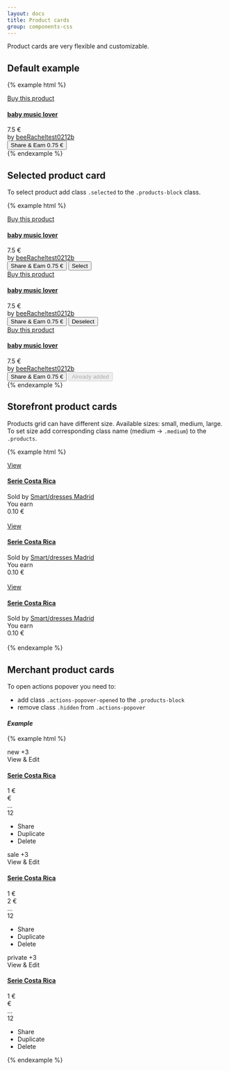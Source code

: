 ```yaml
---
layout: docs
title: Product cards
group: components-css
---
```


Product cards are very flexible and customizable. 

## Default example

{% example html %}
<div class="products products-discover">
    <div class="col-sm-4 col-md-3 col-xl-2 product-container">
        <div class="products-block">
            <div class="image-preview">
                <div>
                    <div class="loader-container active">
                        <div class="loader"></div>
                    </div>
                    <div class="product-image" style="background-image: url(&quot;https://bloombees-googlestorage-7pxvh1vxhs.netdna-ssl.com/bloombees-public/upload2017/dev/stores/1957_beeracheltest0212b/products/228SJ/beeracheltest0212b-228SJ-baby_music_lover-rd-16385.jpeg&quot;);"></div>
                </div>
                <div class="overlay">
                    <a class="overlay-edit color-white fs-xx-10" href="#" target="_blank">Buy this product</a>
                </div>
                <div class="overlay-select">
                    <span class="icon bb-icon-check-in-o color-white fs-26 fw-bold"></span>
                </div>
            </div>
            <div class="product-details">
                <div class="fx fx-row fx-x-sb">
                    <h4 class="product-name product-name-initial mtb-0 lh-14 maxw-135 fs-xx-12"><a href="#" target="_blank" title="baby music lover">baby music lover</a></h4>
                    <div class="product-price fs-13 fs-xx-12 text-right">
                        <span>7.5</span> <span>€</span>
                    </div>
                </div>
                <div class="product-name product-name-store fs-xx-10 lh-xxs-10">
                    by <a href="#" target="_blank">beeRacheltest0212b</a>
                </div>
                <div class="text-center">
                    <button class="button button-main mt-xx-5 mt-20 ptb-5 fs-13 fs-xxs-11 fw-bold w-100">Share &amp; Earn <span>0.75</span> <span>€</span></button>
                </div>
            </div>
        </div>
    </div>
</div>
{% endexample %}

## Selected product card

To select product add class `.selected` to the `.products-block` class.

{% example html %}
<div class="products products-discover">
    <div class="col-sm-4 col-md-3 col-xl-2 product-container">
        <div class="products-block">
            <div class="image-preview">
                <div>
                    <div class="loader-container active">
                        <div class="loader"></div>
                    </div>
                    <div class="product-image" style="background-image: url(&quot;https://bloombees-googlestorage-7pxvh1vxhs.netdna-ssl.com/bloombees-public/upload2017/dev/stores/1957_beeracheltest0212b/products/228SJ/beeracheltest0212b-228SJ-baby_music_lover-rd-16385.jpeg&quot;);"></div>
                </div>
                <div class="overlay">
                    <a class="overlay-edit color-white fs-xx-10" href="#" target="_blank">Buy this product</a>
                </div>
                <div class="overlay-select">
                    <span class="icon bb-icon-check-in-o color-white fs-26 fw-bold"></span>
                </div>
            </div>
            <div class="product-details">
                <div class="fx fx-row fx-x-sb">
                    <h4 class="product-name product-name-initial mtb-0 lh-14 maxw-135 fs-xx-12"><a href="#" target="_blank" title="baby music lover">baby music lover</a></h4>
                    <div class="product-price fs-13 fs-xx-12 text-right">
                        <span>7.5</span> <span>€</span>
                    </div>
                </div>
                <div class="product-name product-name-store fs-xx-10 lh-xxs-10">
                    by <a href="#" target="_blank">beeRacheltest0212b</a>
                </div>
                <div class="text-center">
                    <button class="button button-main mt-xx-5 mt-20 ptb-5 fs-13 fs-xxs-11 fw-bold w-100">Share &amp; Earn <span>0.75</span> <span>€</span></button>
                    <button class="button button-discover fx fx-x-center fx-y-center mt-xx-5 mt-10 ptb-5 fw-bold w-100 button-action">
                        <span class="product-not-selected fs-13 fs-xx-11" ng-hide="discover.product.StoreFront_dateInserted">Select</span>
                    </button>
                </div>
            </div>
        </div>
    </div>
    <div class="col-sm-4 col-md-3 col-xl-2 product-container">
        <div class="products-block selected">
            <div class="image-preview">
                <div>
                    <div class="loader-container active">
                        <div class="loader"></div>
                    </div>
                    <div class="product-image" style="background-image: url(&quot;https://bloombees-googlestorage-7pxvh1vxhs.netdna-ssl.com/bloombees-public/upload2017/dev/stores/1957_beeracheltest0212b/products/228SJ/beeracheltest0212b-228SJ-baby_music_lover-rd-16385.jpeg&quot;);"></div>
                </div>
                <div class="overlay">
                    <a class="overlay-edit color-white fs-xx-10" href="#" target="_blank">Buy this product</a>
                </div>
                <div class="overlay-select">
                    <span class="icon bb-icon-check-in-o color-white fs-26 fw-bold"></span>
                </div>
            </div>
            <div class="product-details">
                <div class="fx fx-row fx-x-sb">
                    <h4 class="product-name product-name-initial mtb-0 lh-14 maxw-135 fs-xx-12"><a href="#" target="_blank" title="baby music lover">baby music lover</a></h4>
                    <div class="product-price fs-13 fs-xx-12 text-right">
                        <span>7.5</span> <span>€</span>
                    </div>
                </div>
                <div class="product-name product-name-store fs-xx-10 lh-xxs-10">
                    by <a href="#" target="_blank">beeRacheltest0212b</a>
                </div>
                <div class="text-center">
                    <button class="button button-main mt-xx-5 mt-20 ptb-5 fs-13 fs-xxs-11 fw-bold w-100">Share &amp; Earn <span>0.75</span> <span>€</span></button>
                    <button class="button button-discover fx fx-x-center fx-y-center mt-xx-5 mt-10 ptb-5 fw-bold w-100 button-action">
                        <span class="product-selected fs-13 fs-xx-11">Deselect</span>
                    </button>
                </div>
            </div>
        </div>
    </div>
    <div class="col-sm-4 col-md-3 col-xl-2 product-container">
        <div class="products-block">
            <div class="image-preview">
                <div>
                    <div class="loader-container active">
                        <div class="loader"></div>
                    </div>
                    <div class="product-image" style="background-image: url(&quot;https://bloombees-googlestorage-7pxvh1vxhs.netdna-ssl.com/bloombees-public/upload2017/dev/stores/1957_beeracheltest0212b/products/228SJ/beeracheltest0212b-228SJ-baby_music_lover-rd-16385.jpeg&quot;);"></div>
                </div>
                <div class="overlay">
                    <a class="overlay-edit color-white fs-xx-10" href="#" target="_blank">Buy this product</a>
                </div>
                <div class="overlay-select">
                    <span class="icon bb-icon-check-in-o color-white fs-26 fw-bold"></span>
                </div>
            </div>
            <div class="product-details">
                <div class="fx fx-row fx-x-sb">
                    <h4 class="product-name product-name-initial mtb-0 lh-14 maxw-135 fs-xx-12"><a href="#" target="_blank" title="baby music lover">baby music lover</a></h4>
                    <div class="product-price fs-13 fs-xx-12 text-right">
                        <span>7.5</span> <span>€</span>
                    </div>
                </div>
                <div class="product-name product-name-store fs-xx-10 lh-xxs-10">
                    by <a href="#" target="_blank">beeRacheltest0212b</a>
                </div>
                <div class="text-center">
                    <button class="button button-main mt-xx-5 mt-20 ptb-5 fs-13 fs-xxs-11 fw-bold w-100">Share &amp; Earn <span>0.75</span> <span>€</span></button>
                    <button class="button button-discover fx fx-x-center fx-y-center mt-xx-5 mt-10 ptb-5 fw-bold w-100 button-default" disabled>
                        <span class="fs-11 fs-xx-10">Already added</span>
                    </button>
                </div>
            </div>
        </div>
    </div>
</div>
{% endexample %}

## Storefront product cards

Products grid can have different size. Available sizes: small, medium, large. 
To set size add corresponding class name (medium -> `.medium`) to the `.products`.

{% example html %}
<div class="products medium">
	<div class="products-block">
        <div class="product-image" ng-style="products.setProductImage(product.Product_pictures[0].Picture_md350x350Url)" style="background-image: url(&quot;https://bloombees.com/h/api/assets/images/96710/products/md/img&quot;);">
            <span></span>
            <div class="overlay">
                <a class="overlay-edit color-white" target="_blank" href="#">View</a>
                <span class="icon-bb icon-drag-n-drop icon-drag"></span>
            </div>
        </div>
        <div class="product-details">
            <h4 class="product-name product-name-initial mtb-0 lh-14">
                <a target="_blank" href="#">Serie Costa Rica</a>
            </h4>
            <div class="product-name storefront-store color-grey-private">
                Sold by <a target="_blank" class="color-grey-private" href="#">Smart/dresses Madrid</a>
            </div>
            <div class="fx fx-row fx-x-sb color-green product-name product-prices">
                <span>You earn</span>
                <div>
                    <span>0.10</span> <span>€</span>
                </div>
            </div>
            <div class="product-actions">
                <div class="product-actions-inner">
                    <span class="icon-bb icon-share-product color-green fs-15 plr-5">
                    </span>
                    <div class="performance-icon color-green fs-15 plr-5">
                    </div>
                    <span class="icon-bb icon-delete-product color-green fs-15 plr-5">
                    </span>
                </div>
                <div>
                    &nbsp;
                </div>
            </div>
        </div>
    </div>
    <div class="products-block">
        <div class="product-image" ng-style="products.setProductImage(product.Product_pictures[0].Picture_md350x350Url)" style="background-image: url(&quot;https://bloombees.com/h/api/assets/images/96710/products/md/img&quot;);">
            <span></span>
            <div class="overlay">
                <a class="overlay-edit color-white" target="_blank" href="#">View</a>
                <span class="icon-bb icon-drag-n-drop icon-drag"></span>
            </div>
        </div>
        <div class="product-details">
            <h4 class="product-name product-name-initial mtb-0 lh-14">
                <a target="_blank" href="#">Serie Costa Rica</a>
            </h4>
            <div class="product-name storefront-store color-grey-private">
                Sold by <a target="_blank" class="color-grey-private" href="#">Smart/dresses Madrid</a>
            </div>
            <div class="fx fx-row fx-x-sb color-green product-name product-prices">
                <span>You earn</span>
                <div>
                    <span>0.10</span> <span>€</span>
                </div>
            </div>
            <div class="product-actions">
                <div class="product-actions-inner">
                    <span class="icon-bb icon-share-product color-green fs-15 plr-5">
                    </span>
                    <div class="performance-icon color-green fs-15 plr-5">
                    </div>
                    <span class="icon-bb icon-delete-product color-green fs-15 plr-5">
                    </span>
                </div>
                <div>
                    &nbsp;
                </div>
            </div>
        </div>
    </div>
    <div class="products-block">
        <div class="product-image" ng-style="products.setProductImage(product.Product_pictures[0].Picture_md350x350Url)" style="background-image: url(&quot;https://bloombees.com/h/api/assets/images/96710/products/md/img&quot;);">
            <span></span>
            <div class="overlay">
                <a class="overlay-edit color-white" target="_blank" href="#">View</a>
                <span class="icon-bb icon-drag-n-drop icon-drag"></span>
            </div>
        </div>
        <div class="product-details">
            <h4 class="product-name product-name-initial mtb-0 lh-14">
                <a target="_blank" href="#">Serie Costa Rica</a>
            </h4>
            <div class="product-name storefront-store color-grey-private">
                Sold by <a target="_blank" class="color-grey-private" href="#">Smart/dresses Madrid</a>
            </div>
            <div class="fx fx-row fx-x-sb color-green product-name product-prices">
                <span>You earn</span>
                <div>
                    <span>0.10</span> <span>€</span>
                </div>
            </div>
            <div class="product-actions">
                <div class="product-actions-inner">
                    <span class="icon-bb icon-share-product color-green fs-15 plr-5">
                    </span>
                    <div class="performance-icon color-green fs-15 plr-5">
                    </div>
                    <span class="icon-bb icon-delete-product color-green fs-15 plr-5">
                    </span>
                </div>
                <div>
                    &nbsp;
                </div>
            </div>
        </div>
    </div>
</div>
{% endexample %}

## Merchant product cards

To open actions popover you need to:
- add class `.actions-popover-opened` to the `.products-block`
- remove class `.hidden` from `.actions-popover`

#### ___Example___

{% example html %}
<div class="products medium">
	<div class="products-block">
        <div class="product-image" style="background-image: url(&quot;https://bloombees.com/h/api/assets/images/96710/products/md/img&quot;);">
            <span>
                <span class="product-label product-label-new">new</span>
            </span>
                <span class="product-photos" ng-if="product.Product_picturesCount > 1">
                <span class="icon-bb icon-photo-camera"></span> +<span>3</span>
            </span>
            <div class="overlay">
                <div class="overlay-edit">View & Edit</div>
                <span class="icon-bb icon-drag-n-drop icon-drag"></span>
            </div>
        </div>
        <div class="product-details">
            <h4 class="product-name product-name-initial mtb-0 lh-14">
                <a href="#">Serie Costa Rica</a>
            </h4>
            <div class="product-prices">
                <div class="product-price">
                    <span>1</span> <span>€</span>
                </div>
                <div class="product-price-promo invisible">
                    <span></span> <span>€</span>
                </div>
                <div class="product-custom-shipping">
                    <span class="icon-bb icon-shipping-custom fs-25"></span>
                </div>
            </div>
            <div class="product-actions">
                <div class="product-dots">...</div>
                <div></div>
                <div class="product-quantity color-grey-private">
                    <span>12</span>
                    <span class="icon bb-icon-delivered fs-15 ml-5"></span>
                </div>
            </div>
        </div>
        <div class="actions-popover hidden">
            <ul class="list-unstyled ml-15">
                <li>
                    <span class="icon-bb icon-share-product color-green fs-15 plr-5"></span> Share
                </li>
                <li ng-click="products.duplicateProduct(product.Product_id)">
                    <span class="icon-bb icon-duplicate-product color-green fs-15 plr-5"></span>Duplicate
                </li>
                <li ng-click="products.deleteProduct(product.Product_id)">
                    <span class="icon-bb icon-delete-product color-green fs-15 plr-5"></span> Delete
                </li>
            </ul>
        </div>
    </div>
    <div class="products-block actions-popover-opened">
        <div class="product-image" style="background-image: url(&quot;https://bloombees.com/h/api/assets/images/96710/products/md/img&quot;);">
            <span>
                <span class="product-label product-label-sale">sale</span>
            </span>
                <span class="product-photos" ng-if="product.Product_picturesCount > 1">
                <span class="icon-bb icon-photo-camera"></span> +<span>3</span>
            </span>
            <div class="overlay">
                <div class="overlay-edit">View & Edit</div>
                <span class="icon-bb icon-drag-n-drop icon-drag"></span>
            </div>
        </div>
        <div class="product-details">
            <h4 class="product-name product-name-initial mtb-0 lh-14">
                <a href="#">Serie Costa Rica</a>
            </h4>
            <div class="product-prices">
                <div class="product-price">
                    <span>1</span> <span>€</span>
                </div>
                <div class="product-price-promo">
                    <span>2</span> <span>€</span>
                </div>
                <div class="product-custom-shipping">
                    <span class="icon-bb icon-shipping-custom fs-25"></span>
                </div>
            </div>
            <div class="product-actions">
                <div class="product-dots">...</div>
                <div></div>
                <div class="product-quantity color-grey-private">
                    <span>12</span>
                    <span class="icon bb-icon-delivered fs-15 ml-5"></span>
                </div>
            </div>
        </div>
        <div class="actions-popover">
            <ul class="list-unstyled ml-15">
                <li>
                    <span class="icon-bb icon-share-product color-green fs-15 plr-5"></span> Share
                </li>
                <li ng-click="products.duplicateProduct(product.Product_id)">
                    <span class="icon-bb icon-duplicate-product color-green fs-15 plr-5"></span>Duplicate
                </li>
                <li ng-click="products.deleteProduct(product.Product_id)">
                    <span class="icon-bb icon-delete-product color-green fs-15 plr-5"></span> Delete
                </li>
            </ul>
        </div>
    </div>
    <div class="products-block">
        <div class="product-image" style="background-image: url(&quot;https://bloombees.com/h/api/assets/images/96710/products/md/img&quot;);">
            <span>
                <span class="product-label product-label-private">private</span>
            </span>
                <span class="product-photos" ng-if="product.Product_picturesCount > 1">
                <span class="icon-bb icon-photo-camera"></span> +<span>3</span>
            </span>
            <div class="overlay">
                <div class="overlay-edit">View & Edit</div>
                <span class="icon-bb icon-drag-n-drop icon-drag"></span>
            </div>
        </div>
        <div class="product-details">
            <h4 class="product-name product-name-initial mtb-0 lh-14">
                <a href="#">Serie Costa Rica</a>
            </h4>
            <div class="product-prices">
                <div class="product-price">
                    <span>1</span> <span>€</span>
                </div>
                <div class="product-price-promo invisible">
                    <span></span> <span>€</span>
                </div>
                <div class="product-custom-shipping">
                    <span class="icon-bb icon-shipping-custom fs-25"></span>
                </div>
            </div>
            <div class="product-actions">
                <div class="product-dots">...</div>
                <div></div>
                <div class="product-quantity color-grey-private">
                    <span>12</span>
                    <span class="icon bb-icon-delivered fs-15 ml-5"></span>
                </div>
            </div>
        </div>
        <div class="actions-popover hidden">
            <ul class="list-unstyled ml-15">
                <li>
                    <span class="icon-bb icon-share-product color-green fs-15 plr-5"></span> Share
                </li>
                <li ng-click="products.duplicateProduct(product.Product_id)">
                    <span class="icon-bb icon-duplicate-product color-green fs-15 plr-5"></span>Duplicate
                </li>
                <li ng-click="products.deleteProduct(product.Product_id)">
                    <span class="icon-bb icon-delete-product color-green fs-15 plr-5"></span> Delete
                </li>
            </ul>
        </div>
    </div>
</div>
{% endexample %}